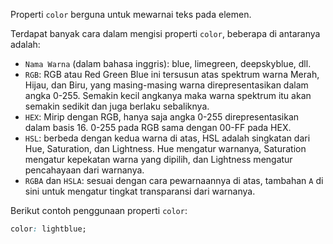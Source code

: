 Properti `color` berguna untuk mewarnai teks pada elemen.

Terdapat banyak cara dalam mengisi properti `color`, beberapa di antaranya adalah:
- `Nama Warna` (dalam bahasa inggris): blue, limegreen, deepskyblue, dll.
- `RGB`: RGB atau Red Green Blue ini tersusun atas spektrum warna Merah, Hijau, dan Biru, yang masing-masing warna direpresentasikan dalam angka 0-255. Semakin kecil angkanya maka warna spektrum itu akan semakin sedikit dan juga berlaku sebaliknya.
- `HEX`: Mirip dengan RGB, hanya saja angka 0-255 direpresentasikan dalam basis 16. 0-255 pada RGB sama dengan 00-FF pada HEX.
- `HSL`: berbeda dengan kedua warna di atas, HSL adalah singkatan dari Hue, Saturation, dan Lightness. Hue mengatur warnanya, Saturation mengatur kepekatan warna yang dipilih, dan Lightness mengatur pencahayaan dari warnanya.
- `RGBA` dan `HSLA`: sesuai dengan cara pewarnaannya di atas,  tambahan `A` di sini untuk mengatur tingkat transparansi dari warnanya.

Berikut contoh penggunaan properti `color`:
```css
color: lightblue;
```
